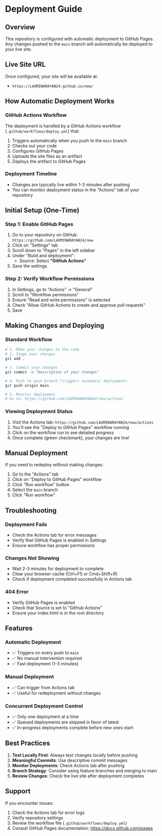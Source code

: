 # Deployment Guide

## Overview
This repository is configured with automatic deployment to GitHub Pages. Any changes pushed to the `main` branch will automatically be deployed to your live site.

## Live Site URL
Once configured, your site will be available at:
- `https://LAXMINARAYAN24.github.io/new/`

## How Automatic Deployment Works

### GitHub Actions Workflow
The deployment is handled by a GitHub Actions workflow (`.github/workflows/deploy.yml`) that:
1. Triggers automatically when you push to the `main` branch
2. Checks out your code
3. Configures GitHub Pages
4. Uploads the site files as an artifact
5. Deploys the artifact to GitHub Pages

### Deployment Timeline
- Changes are typically live within 1-3 minutes after pushing
- You can monitor deployment status in the "Actions" tab of your repository

## Initial Setup (One-Time)

### Step 1: Enable GitHub Pages
1. Go to your repository on GitHub: `https://github.com/LAXMINARAYAN24/new`
2. Click on "Settings" tab
3. Scroll down to "Pages" in the left sidebar
4. Under "Build and deployment":
   - Source: Select **"GitHub Actions"**
5. Save the settings

### Step 2: Verify Workflow Permissions
1. In Settings, go to "Actions" → "General"
2. Scroll to "Workflow permissions"
3. Ensure "Read and write permissions" is selected
4. Check "Allow GitHub Actions to create and approve pull requests"
5. Save

## Making Changes and Deploying

### Standard Workflow
```bash
# 1. Make your changes to the code
# 2. Stage your changes
git add .

# 3. Commit your changes
git commit -m "Description of your changes"

# 4. Push to main branch (triggers automatic deployment)
git push origin main

# 5. Monitor deployment
# Go to: https://github.com/LAXMINARAYAN24/new/actions
```

### Viewing Deployment Status
1. Visit the Actions tab: `https://github.com/LAXMINARAYAN24/new/actions`
2. You'll see the "Deploy to GitHub Pages" workflow running
3. Click on the workflow run to see detailed progress
4. Once complete (green checkmark), your changes are live!

## Manual Deployment

If you need to redeploy without making changes:
1. Go to the "Actions" tab
2. Click on "Deploy to GitHub Pages" workflow
3. Click "Run workflow" button
4. Select the `main` branch
5. Click "Run workflow"

## Troubleshooting

### Deployment Fails
- Check the Actions tab for error messages
- Verify that GitHub Pages is enabled in Settings
- Ensure workflow has proper permissions

### Changes Not Showing
- Wait 2-3 minutes for deployment to complete
- Clear your browser cache (Ctrl+F5 or Cmd+Shift+R)
- Check if deployment completed successfully in Actions tab

### 404 Error
- Verify GitHub Pages is enabled
- Check that Source is set to "GitHub Actions"
- Ensure your index.html is in the root directory

## Features

### Automatic Deployment
- ✅ Triggers on every push to `main`
- ✅ No manual intervention required
- ✅ Fast deployment (1-3 minutes)

### Manual Deployment
- ✅ Can trigger from Actions tab
- ✅ Useful for redeployment without changes

### Concurrent Deployment Control
- ✅ Only one deployment at a time
- ✅ Queued deployments are skipped in favor of latest
- ✅ In-progress deployments complete before new ones start

## Best Practices

1. **Test Locally First**: Always test changes locally before pushing
2. **Meaningful Commits**: Use descriptive commit messages
3. **Monitor Deployments**: Check Actions tab after pushing
4. **Branch Strategy**: Consider using feature branches and merging to main
5. **Review Changes**: Check the live site after deployment completes

## Support

If you encounter issues:
1. Check the Actions tab for error logs
2. Verify repository settings
3. Review the workflow file (`.github/workflows/deploy.yml`)
4. Consult GitHub Pages documentation: https://docs.github.com/pages
